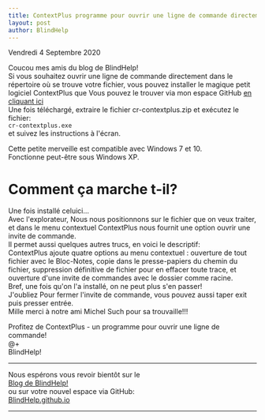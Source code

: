 ```yaml
---
title: ContextPlus programme pour ouvrir une ligne de commande directement
layout: post
author: BlindHelp
---
```


<footer>Vendredi 4 Septembre 2020</footer>

Coucou mes amis du blog de BlindHelp!    
Si vous souhaitez ouvrir une ligne de commande directement dans le répertoire où se trouve votre fichier, vous pouvez installer le magique petit logiciel ContextPlus que Vous pouvez le trouver   via mon espace GitHub [en cliquant ici](https://blindhelp.github.io//cr-contextplus.zip)    
Une fois téléchargé, extraire le fichier cr-contextplus.zip et exécutez le fichier:     
`cr-contextplus.exe`    
et suivez les instructions à l'écran.     

Cette petite merveille est compatible  avec Windows 7 et 10.    
Fonctionne peut-être sous Windows XP.    

# Comment ça marche t-il? #
Une fois installé celuici...    
Avec l'explorateur, Nous nous positionnons sur le fichier que on veux traiter, et dans le menu contextuel ContextPlus nous fournit une option ouvrir une invite de commande.    
Il permet aussi quelques autres trucs, en voici le descriptif:    
ContextPlus ajoute quatre options au menu contextuel : ouverture de tout fichier avec le Bloc-Notes, copie dans le presse-papiers du chemin du fichier, suppression définitive de fichier pour en effacer toute trace, et ouverture d'une invite de commandes avec le dossier comme racine.    
Bref, une fois qu'on l'a installé, on ne peut plus s'en passer!    
J'oubliez Pour fermer l'invite de commande, vous pouvez aussi taper exit puis presser entrée.    
Mille merci à notre ami Michel Such pour sa trouvaille!!!    

Profitez de ContextPlus - un programme pour ouvrir une ligne de commande!    
@+    
BlindHelp!    

---

Nous espérons vous revoir bientôt sur le      
[Blog de BlindHelp!](http://blindhelp.blogspot.fr/)                    
ou sur  votre nouvel espace via GitHub:                     
[BlindHelp.github.io](https://blindhelp.github.io)                    

---
